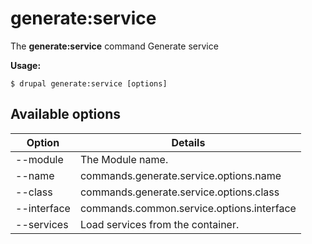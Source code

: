 # generate:service
The **generate:service** command Generate service

**Usage:**
```
$ drupal generate:service [options] 
```

## Available options
Option | Details
-------|-------------
--module | The Module name.
--name | commands.generate.service.options.name
--class | commands.generate.service.options.class
--interface | commands.common.service.options.interface
--services | Load services from the container.

